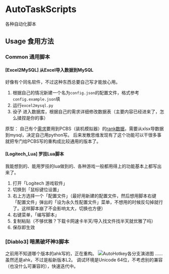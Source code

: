# AutoTaskScripts
各种自动化脚本

## Usage 食用方法
### Common 通用脚本
#### [Excel2MySQL] 从Excel导入数据到MySQL
好像有个同名软件，不过这种东西总要自己写才能放心用。
1. 根据自己的情况新建一个名为`config.json`的配置文件，格式参考`config.example.json`填
2. 运行`excel2mysql.py`
3. ~~没了~~ 进入数据库，根据自己的需求详细修改数据表（主要内容已经进来了，怎么揉捏是你的事）

原型：
自己有个[需求](https://tool.ews.ink/pc-building-simulator.html)要用到PCBS（装机模拟器）的[rank数据](https://1drv.ms/x/s!AgP0NBEuAPQRp9JNWSNJedchtEvZ7Q)，需要从xlsx导数据到mysql，决定自己用python写。
后来发散思维发现有了这个功能可以干很多事就把专门给PCBS写的重构成比较通用的版本了。


#### [Logitech_Lua] 罗技Lua脚本
我能想到的、能用罗技的lua做到的、各种游戏一般都用得上的功能基本上都写出来了。
1. 打开「Logitech 游戏软件」
2. 切换到「鼠标键位设置」
3. 右上方选择一个「配置文件」（最好用新建的配置文件，然后想用脚本右键「配置文件」弹出的「设为永久性配置文件」菜单，不想用的时候反勾掉就行了。这样脚本崩了不会影响太大，切换也方便）
4. 右键菜单，「编写脚本」
5. 复制粘贴（不够优雅？下载卡网速卡半天/导入找文件找半天就优雅了吗）
6. 保存即生效

### [Diablo3] 暗黑破坏神3脚本
之前用不知道哪个版本的ahk写的，正在重构。
![AutoHotkey各分支演进图](https://maul-esel.github.io/ahkbook/en/images/versions.png)
……虽然还是ahk，不过是船新版本L2。
调试环境是Unicode 64位，不考虑别的兼容（也没什么可兼容的），快速迭代中。
